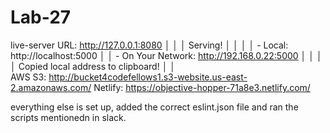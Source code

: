 # Lab-27

live-server URL: http://127.0.0.1:8080
 │                                                  │
   │   Serving!                                       │
   │                                                  │
   │   - Local:            http://localhost:5000      │
   │   - On Your Network:  http://192.168.0.22:5000   │
   │                                                  │
   │   Copied local address to clipboard!             │
   │                                          
AWS S3: http://bucket4codefellows1.s3-website.us-east-2.amazonaws.com/
Netlify: https://objective-hopper-71a8e3.netlify.com/

everything else is set up, added the correct eslint.json file and ran the scripts mentionedn in slack. 